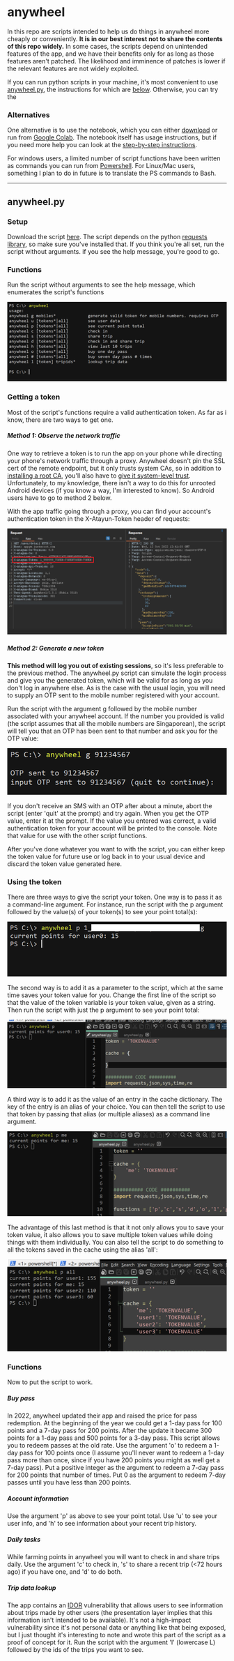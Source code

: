 # anywheel

In this repo are scripts intended to help us do things in anywheel more cheaply or conveniently. **It is in our best interest not to share the contents of this repo widely.** In some cases, the scripts depend on unintended features of the app, and we have their benefits only for as long as those features aren't patched. The likelihood and imminence of patches is lower if the relevant features are not widely exploited.

If you can run python scripts in your machine, it's most convenient to use [anywheel.py](anywheel.py), the instructions for which are [below](#python). Otherwise, you can try the

### Alternatives
One alternative is to use the notebook, which you can either [download](anywheel.ipynb) or run from [Google Colab](https://colab.research.google.com/drive/1m0o6RYJmMoLG2Mzl7RHIGr0YojsdAke9). The notebook itself has usage instructions, but if you need more help you can look at the [step-by-step instructions](ipynb-instructions.pdf).

For windows users, a limited number of script functions have been written as commands you can run from [Powershell](powershell.md). For Linux/Mac users, something I plan to do in future is to translate the PS commands to Bash.

<hr />
<a name="python"/>

## anywheel.py

### Setup
Download the script [here](anywheel.py). The script depends on the python [requests library](https://pypi.org/project/requests/), so make sure you've installed that. If you think you're all set, run the script without arguments. if you see the help message, you're good to go.

### Functions
Run the script without arguments to see the help message, which enumerates the script's functions

![help message](img/help-msg.png)

### Getting a token
Most of the script's functions require a valid authentication token. As far as i know, there are two ways to get one.

##### Method 1: Observe the network traffic
One way to retrieve a token is to run the app on your phone while directing your phone's network traffic through a proxy. Anywheel doesn't pin the SSL cert of the remote endpoint, but it only trusts system CAs, so in addition to [installing a root CA](https://portswigger.net/burp/documentation/desktop/external-browser-config/certificate), you'll also have to [give it system-level trust](https://support.apple.com/en-nz/HT204477). Unfortunately, to my knowledge, there isn't a way to do this for unrooted Android devices (if you know a way, I'm interested to know). So Android users have to go to method 2 below.

With the app traffic going through a proxy, you can find your account's authentication token in the X-Atayun-Token header of requests:

![token in traffic](img/traffic-token.png)

##### Method 2: Generate a new token
**This method will log you out of existing sessions**, so it's less preferable to the previous method. The anywheel.py script can simulate the login process and give you the generated token, which will be valid for as long as you don't log in anywhere else. As is the case with the usual login, you will need to supply an OTP sent to the mobile number registered with your account.

Run the script with the argument g followed by the mobile number associated with your anywheel account. If the number you provided is valid (the script assumes that all the mobile numbers are Singaporean), the script will tell you that an OTP has been sent to that number and ask you for the OTP value:

![token in traffic](img/token-gen-1.png)

If you don't receive an SMS with an OTP after about a minute, abort the script (enter 'quit' at the prompt) and try again. When you get the OTP value, enter it at the prompt. If the value you entered was correct, a valid authentication token for your account will be printed to the console. Note that value for use with the other script functions.

After you've done whatever you want to with the script, you can either keep the token value for future use or log back in to your usual device and discard the token value generated here.

### Using the token
There are three ways to give the script your token. One way is to pass it as a command-line argument. For instance, run the script with the p argument followed by the value(s) of your token(s) to see your point total(s):

![token as clarg](img/token-clarg.png)

The second way is to add it as a parameter to the script, which at the same time saves your token value for you. Change the first line of the script so that the value of the token variable is your token value, given as a string. Then run the script with just the p argument to see your point total:

![token as param val](img/token-val.png)

A third way is to add it as the value of an entry in the cache dictionary. The key of the entry is an alias of your choice. You can then tell the script to use that token by passing that alias (or multiple aliases) as a command line argument.

![token in cache](img/token-cache.png)

The advantage of this last method is that it not only allows you to save your token value, it also allows you to save multiple token values while doing things with them individually. You can also tell the script to do something to all the tokens saved in the cache using the alias 'all':

![all cache](img/token-all.png)

### Functions
Now to put the script to work.

##### Buy pass
In 2022, anywheel updated their app and raised the price for pass redemption. At the beginning of the year we could get a 1-day pass for 100 points and a 7-day pass for 200 points. After the update it became 300 points for a 1-day pass and 500 points for a 3-day pass. This script allows you to redeem passes at the old rate. Use the argument 'o' to redeem a 1-day pass for 100 points once (I assume you'll never want to redeem a 1-day pass more than once, since if you have 200 points you might as well get a 7-day pass). Put a positive integer as the argument to redeem a 7-day pass for 200 points that number of times. Put 0 as the argument to redeem 7-day passes until you have less than 200 points.

##### Account information
Use the argument 'p' as above to see your point total. Use 'u' to see your user info, and 'h' to see information about your recent trip history.

##### Daily tasks
While farming points in anywheel you will want to check in and share trips daily. Use the argument 'c' to check in, 's' to share a recent trip (<72 hours ago) if you have one, and 'd' to do both.

##### Trip data lookup
The app contains an [IDOR](https://portswigger.net/web-security/access-control/idor) vulnerability that allows users to see information about trips made by other users (the presentation layer implies that this information isn't intended to be available). It's not a high-impact vulnerability since it's not personal data or anything like that being exposed, but I just thought it's interesting to note and wrote this part of the script as a proof of concept for it. Run the script with the argument 'l' (lowercase L) followed by the ids of the trips you want to see.
